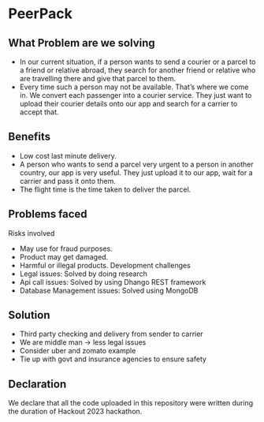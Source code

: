 # PeerPack

## What Problem are we solving

- In our current situation, if a person wants to send a courier or a parcel to a friend or relative abroad, they search for another friend or relative who are 
  travelling there and give that parcel to them. 
- Every time such a person may not be available. That’s where we come in. We convert each passenger into a courier service. They just want to upload their courier 
  details onto our app and search for a carrier to accept that. 

## Benefits

- Low cost last minute delivery.
- A person who wants to send a parcel very urgent to a person in another country, our app is very useful. They just upload it to our app, wait for a carrier and 
  pass it onto them.
- The flight time is the time taken to deliver the parcel.

## Problems faced

Risks involved
- May use for fraud purposes.
- Product may get damaged.
- Harmful or illegal products.
Development challenges
- Legal issues: Solved by doing research
- Api call issues: Solved by using Dhango REST framework
- Database Management issues: Solved using MongoDB
  
##   Solution

- Third party checking and delivery from sender to carrier
- We are middle man -> less legal issues
- Consider uber and zomato example
- Tie up with govt and insurance agencies to ensure safety 

## Declaration

We declare that all the code uploaded in this repository were written during the duration of Hackout 2023 hackathon.
